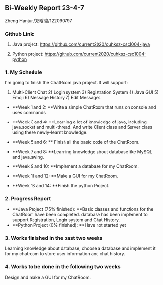 ## Bi-Weekly Report 23-4-7

Zheng Hanjun/郑晗骏/122090797

### Github Link:

1) Java project: https://github.com/current2020/cuhksz-csc1004-java

2) Python project: https://github.com/current2020/cuhksz-csc1004-python

### 1. My Schedule

I'm going to finish the ChatRoom java project. It will support:

1) Multi-Client Chat 2) Login system 3) Registration System 4) Java GUI 5) Emoji 6) Message History 7) Edit Messages

- **Week 1 and 2: **Write a simple ChatRoom that runs on console and uses commands

- **Week 3 and 4: **Learning a lot of knowledge of java, including java.socket and multi-thread. And write Client class and Server class using these newly-learnt knowledge.

- **Week 5 and 6: ** Finish all the basic code of the ChatRoom.

- **Week 7 and 8: **Learning knowledge about database like MySQL and java.swing.

- **Week 9 and 10: **Implement a database for my ChatRoom.

- **Week 11 and 12: **Make a GUI for my ChatRoom.

- **Week 13 and 14: **Finish the python Project.

### 2. Progress Report

- **Java Project (75% finished): **Basic classes and functions for the ChatRoom have been completed. database has been implement to support Registration, Login system and Chat History.
- **Python Project (0% finished): **Have not started yet 

### 3. Works finished in the past two weeks

Learning knowledge about database, choose a database and implement it for my chatroom to store user information and chat history.

### 4. Works to be done in the following two weeks

Design and make a GUI for my ChatRoom.